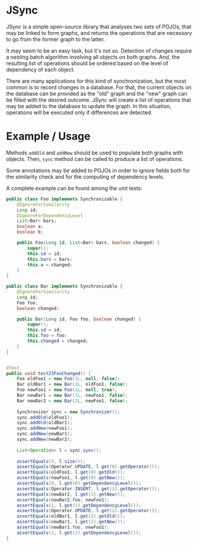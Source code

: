 JSync
====

JSync is a simple open-source library that analyses two sets of POJOs, that may be linked to form graphs, and returns the operations that are necessary to go from the former graph to the latter.

It may seem to be an easy task, but it's not so. Detection of changes require a nesting batch algorithm involving all objects on both graphs. And, the resulting list of operations should be ordered based on the level of dependency of each object.

There are many applications for this kind of synchronization, but the most common is to record changes in a database. For that, the current objects on the database can be provided as the "old" graph and the "new" graph can be filled with the desired outcome. JSync will create a list of operations that may be added to the database to update the graph. In this situation, operations will be executed only if differences are detected.

Example / Usage
====
Melhods ```addOld``` and ```addNew``` should be used to populate both graphs with objects. Then, ```sync``` method can be called to produce a list of operations. 

Some annotations may be added to POJOs in order to ignore fields both for the similarity check and for the computing of dependency levels.


A complete example can be found among the unit tests:

```java
public class Foo implements Synchronizable {
	@IgnoreForSimilarity
	Long id;
	@IgnoreForDependencyLevel
	List<Bar> bars;
	boolean a;
	boolean b;

	public Foo(Long id, List<Bar> bars, boolean changed) {
		super();
		this.id = id;
		this.bars = bars;
		this.a = changed;
	}
}

public class Bar implements Synchronizable {
	@IgnoreForSimilarity
	Long id;
	Foo foo;
	boolean changed;

	public Bar(Long id, Foo foo, boolean changed) {
		super();
		this.id = id;
		this.foo = foo;
		this.changed = changed;
	}
}


@Test
public void test23FooChanged() {
	Foo oldFoo1 = new Foo(1L, null, false);
	Bar oldBar1 = new Bar(1L, oldFoo1, false);
	Foo newFoo1 = new Foo(1L, null, true);
	Bar newBar1 = new Bar(1L, newFoo1, false);
	Bar newBar2 = new Bar(2L, newFoo1, false);
	
	Synchronizer sync = new Synchronizer();
	sync.addOld(oldFoo1);
	sync.addOld(oldBar1);
	sync.addNew(newFoo1);
	sync.addNew(newBar1);
	sync.addNew(newBar2);
	
	List<Operation> l = sync.sync();
	
	assertEquals(3, l.size());
	assertEquals(Operator.UPDATE, l.get(0).getOperator());
	assertEquals(oldFoo1, l.get(0).getOld());
	assertEquals(newFoo1, l.get(0).getNew());
	assertEquals(0, l.get(0).getDependencyLevel());
	assertEquals(Operator.INSERT, l.get(1).getOperator());
	assertEquals(newBar2, l.get(1).getNew());
	assertEquals(newBar2.foo, newFoo1);
	assertEquals(1, l.get(1).getDependencyLevel());
	assertEquals(Operator.UPDATE, l.get(2).getOperator());
	assertEquals(oldBar1, l.get(2).getOld());
	assertEquals(newBar1, l.get(2).getNew());
	assertEquals(newBar1.foo, newFoo1);
	assertEquals(1, l.get(2).getDependencyLevel());
}
```
